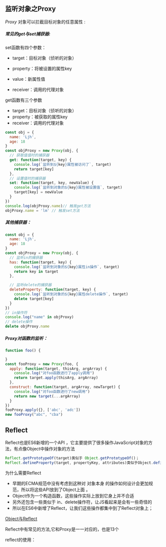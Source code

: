 ## 监听对象之Proxy

 *Proxy* 对象可以拦截目标对象的任意属性 :

##### 常见的get与set捕获器:

 set函数有四个参数： 

- target：目标对象（侦听的对象）

- property：将被设置的属性key

- value：新属性值

- receiver：调用的代理对象

get函数有三个参数 

-  target：目标对象（侦听的对象） 
-  property：被获取的属性key 
-  receiver：调用的代理对象

```js
const obj = {
  name: 'Ljh',
  age: 18
}
const objProxy = new Proxy(obj, {
  // 获取值值时的捕获器
  get: function(target, key) {
    console.log(`监听到${key}属性被访问了`, target)
    return target[key]
  },
  // 设置值时的捕获器
  set: function(target, key, newValue) {
    console.log(`监听到对象的${key}属性被设置值`, target)
    target[key] = newValue
  }
})
console.log(objProxy.name)// 触发get方法
objProxy.name = 'lm' // 触发set方法
```

##### 其他捕获器：

```js
const obj = {
  name: 'Ljh',
  age: 18
}
const objProxy = new Proxy(obj, {
  // 监听in的捕获器
  has: function(target, key) {
    console.log(`监听到对象的${key}属性in操作`, target)
    return key in target
  },

  // 监听delete的捕获器
  deleteProperty: function(target, key) {
    console.log(`监听到对象的${key}属性delete操作`, target)
    delete target[key]
  }
})
// in操作符
console.log("name" in objProxy)
// delete操作
delete objProxy.name
```

##### Proxy对函数的监听：

```js
function foo() {

}
const fooProxy = new Proxy(foo, {
  apply: function(target, thisArg, argArray) {
    console.log("对foo函数进行了apply调用")
    return target.apply(thisArg, argArray)
  },
  construct: function(target, argArray, newTarget) {
    console.log("对foo函数进行了new调用")
    return new target(...argArray)
  }
})
fooProxy.apply({}, ['abc', 'adc'])
new fooProxy("abc", "cba")
```

## Reflect

 Reflect也是ES6新增的一个API ，它主要提供了很多操作JavaScript对象的方法，有点像Object中操作对象的方法 

```js
Reflect.getPrototypeOf(target)类似于 Object.getPrototypeOf()；
Reflect.defineProperty(target, propertyKey, attributes)类似于Object.defineProperty() 
```

为什么需要Reflect

-  早期的ECMA规范中没有考虑到这种对 对象本身 的操作如何设计会更加规范，所以将这些API放到了Object上面 。
-  Object作为一个构造函数，这些操作实际上放到它身上并不合适 
-  另外还包含一些类似于 in、delete操作符，让JS看起来是会有一些奇怪的
-  所以在ES6中新增了Reflect，让我们这些操作都集中到了Reflect对象上；

[Object与Reflect](https://developer.mozilla.org/zh-CN/docs/Web/JavaScript/Reference/Global_Objects/Reflect/Comparing_Reflect_and_Object_methods)

Reflect中有常见的方法,它和Proxy是一一对应的，也是13个

reflect的使用：

```js

```

